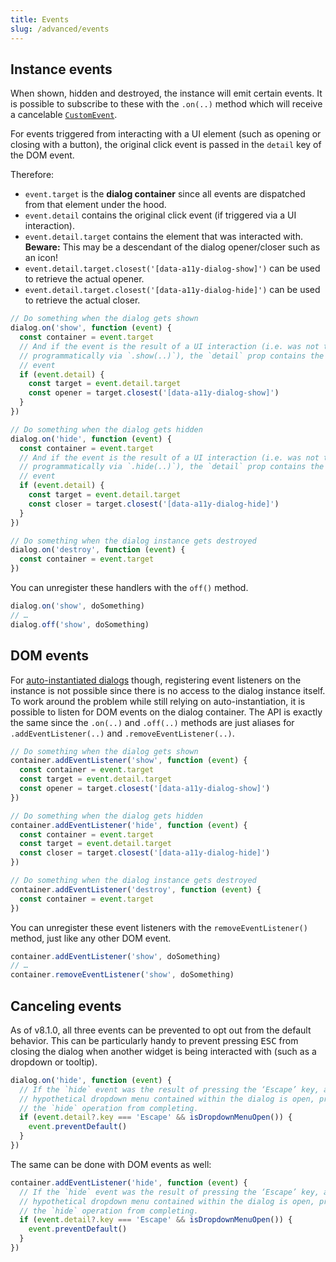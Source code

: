 ```yaml
---
title: Events
slug: /advanced/events
---
```


## Instance events

When shown, hidden and destroyed, the instance will emit certain events. It is possible to subscribe to these with the `.on(..)` method which will receive a cancelable [`CustomEvent`](https://developer.mozilla.org/en-US/docs/Web/API/CustomEvent).

For events triggered from interacting with a UI element (such as opening or closing with a button), the original click event is passed in the `detail` key of the DOM event.

Therefore:

- `event.target` is the **dialog container** since all events are dispatched from that element under the hood.
- `event.detail` contains the original click event (if triggered via a UI interaction).
- `event.detail.target` contains the element that was interacted with. **Beware:** This may be a descendant of the dialog opener/closer such as an icon!
- `event.detail.target.closest('[data-a11y-dialog-show]')` can be used to retrieve the actual opener.
- `event.detail.target.closest('[data-a11y-dialog-hide]')` can be used to retrieve the actual closer.

```js
// Do something when the dialog gets shown
dialog.on('show', function (event) {
  const container = event.target
  // And if the event is the result of a UI interaction (i.e. was not triggered
  // programmatically via `.show(..)`), the `detail` prop contains the original
  // event
  if (event.detail) {
    const target = event.detail.target
    const opener = target.closest('[data-a11y-dialog-show]')
  }
})

// Do something when the dialog gets hidden
dialog.on('hide', function (event) {
  const container = event.target
  // And if the event is the result of a UI interaction (i.e. was not triggered
  // programmatically via `.hide(..)`), the `detail` prop contains the original
  // event
  if (event.detail) {
    const target = event.detail.target
    const closer = target.closest('[data-a11y-dialog-hide]')
  }
})

// Do something when the dialog instance gets destroyed
dialog.on('destroy', function (event) {
  const container = event.target
})
```

You can unregister these handlers with the `off()` method.

```js
dialog.on('show', doSomething)
// …
dialog.off('show', doSomething)
```

## DOM events

For [auto-instantiated dialogs](usage.instantiation.md) though, registering event listeners on the instance is not possible since there is no access to the dialog instance itself. To work around the problem while still relying on auto-instantiation, it is possible to listen for DOM events on the dialog container. The API is exactly the same since the `.on(..)` and `.off(..)` methods are just aliases for `.addEventListener(..)` and `.removeEventListener(..)`.

```js
// Do something when the dialog gets shown
container.addEventListener('show', function (event) {
  const container = event.target
  const target = event.detail.target
  const opener = target.closest('[data-a11y-dialog-show]')
})

// Do something when the dialog gets hidden
container.addEventListener('hide', function (event) {
  const container = event.target
  const target = event.detail.target
  const closer = target.closest('[data-a11y-dialog-hide]')
})

// Do something when the dialog instance gets destroyed
container.addEventListener('destroy', function (event) {
  const container = event.target
})
```

You can unregister these event listeners with the `removeEventListener()` method, just like any other DOM event.

```js
container.addEventListener('show', doSomething)
// …
container.removeEventListener('show', doSomething)
```

## Canceling events

As of v8.1.0, all three events can be prevented to opt out from the default behavior. This can be particularly handy to prevent pressing <kbd>ESC</kbd> from closing the dialog when another widget is being interacted with (such as a dropdown or tooltip).

```js
dialog.on('hide', function (event) {
  // If the `hide` event was the result of pressing the ‘Escape’ key, and a
  // hypothetical dropdown menu contained within the dialog is open, prevent
  // the `hide` operation from completing.
  if (event.detail?.key === 'Escape' && isDropdownMenuOpen()) {
    event.preventDefault()
  }
})
```

The same can be done with DOM events as well:

```js
container.addEventListener('hide', function (event) {
  // If the `hide` event was the result of pressing the ‘Escape’ key, and a
  // hypothetical dropdown menu contained within the dialog is open, prevent
  // the `hide` operation from completing.
  if (event.detail?.key === 'Escape' && isDropdownMenuOpen()) {
    event.preventDefault()
  }
})
```
